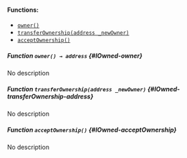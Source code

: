 

#### Functions:
- [`owner()`](#IOwned-owner)
- [`transferOwnership(address _newOwner)`](#IOwned-transferOwnership-address)
- [`acceptOwnership()`](#IOwned-acceptOwnership)


##### Function `owner() → address` {#IOwned-owner}
No description
##### Function `transferOwnership(address _newOwner)` {#IOwned-transferOwnership-address}
No description
##### Function `acceptOwnership()` {#IOwned-acceptOwnership}
No description

